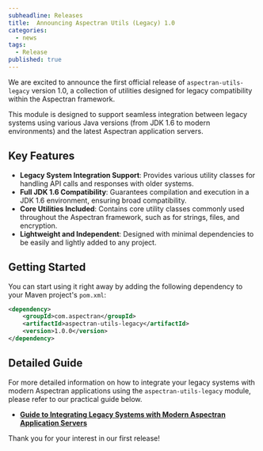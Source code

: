 ```yaml
---
subheadline: Releases
title:  Announcing Aspectran Utils (Legacy) 1.0
categories:
  - news
tags:
  - Release
published: true
---
```


We are excited to announce the first official release of `aspectran-utils-legacy` version 1.0, a collection of utilities designed for legacy compatibility within the Aspectran framework.
<!--more-->

This module is designed to support seamless integration between legacy systems using various Java versions (from JDK 1.6 to modern environments) and the latest Aspectran application servers.

## Key Features

- **Legacy System Integration Support**: Provides various utility classes for handling API calls and responses with older systems.
- **Full JDK 1.6 Compatibility**: Guarantees compilation and execution in a JDK 1.6 environment, ensuring broad compatibility.
- **Core Utilities Included**: Contains core utility classes commonly used throughout the Aspectran framework, such as for strings, files, and encryption.
- **Lightweight and Independent**: Designed with minimal dependencies to be easily and lightly added to any project.

## Getting Started

You can start using it right away by adding the following dependency to your Maven project's `pom.xml`:

```xml
<dependency>
    <groupId>com.aspectran</groupId>
    <artifactId>aspectran-utils-legacy</artifactId>
    <version>1.0.0</version>
</dependency>
```

## Detailed Guide

For more detailed information on how to integrate your legacy systems with modern Aspectran applications using the `aspectran-utils-legacy` module, please refer to our practical guide below.

*   **[Guide to Integrating Legacy Systems with Modern Aspectran Application Servers](/en/docs/guides/practical-guide-to-legacy-integration/)**

Thank you for your interest in our first release!
